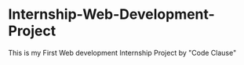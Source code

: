# Internship-Web-Development-Project
This is my First Web development Internship Project by "Code Clause"
